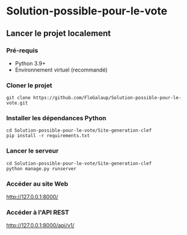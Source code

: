# Solution-possible-pour-le-vote
## Lancer le projet localement

### Pré-requis

- Python 3.9+
- Environnement virtuel (recommandé)

### Cloner le projet

```
git clone https://github.com/FloGalaup/Solution-possible-pour-le-vote.git
```

### Installer les dépendances Python

```
cd Solution-possible-pour-le-vote/Site-generation-clef
pip install -r requirements.txt
```

### Lancer le serveur

```
cd Solution-possible-pour-le-vote/Site-generation-clef
python manage.py runserver
```

### Accéder au site Web

http://127.0.0.1:8000/

### Accéder à l'API REST

http://127.0.0.1:8000/api/v1/
